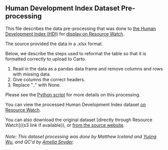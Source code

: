 ## Human Development Index Dataset Pre-processing
This file describes the data pre-processing that was done to [the Human Development Index (HDI)](http://hdr.undp.org/en/2016-report) for [display on Resource Watch](https://resourcewatch.org/data/explore/bea122ce-1e4b-465d-8b7b-fa11aadd20f7).

The source provided the data in a .xlsx format.

Below, we describe the steps used to reformat the table so that it is formatted correctly to upload to Carto.

1. Read in the data as a pandas data frame and remove columns and rows with missing data.
2. Give columns the correct headers.
3. Replace ".." with None.

Please see the [Python script](https://github.com/resource-watch/data-pre-processing/blob/master/soc_004a_human_development_index/soc_004a_human_development_index_processing.py) for more details on this processing.

You can view the processed Human Development Index dataset [on Resource Watch](https://resourcewatch.org/data/explore/bea122ce-1e4b-465d-8b7b-fa11aadd20f7).

You can also download the original dataset [directly through Resource Watch]({s3 link if available}), or [from the source website](http://hdr.undp.org/en/data#).

###### Note: This dataset processing was done by Matthew Iceland and [Yujing Wu](https://www.wri.org/profile/yujing-wu), and QC'd by [Amelia Snyder](https://www.wri.org/profile/amelia-snyder).
